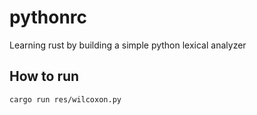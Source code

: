# pythonrc
Learning rust by building a simple python lexical analyzer

## How to run

```shell
cargo run res/wilcoxon.py
```
